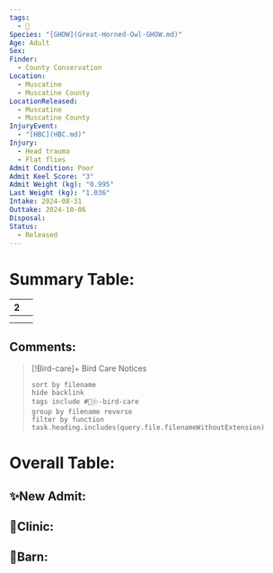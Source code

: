 ```yaml
---
tags:
  - 🦅
Species: "[GHOW](Great-Horned-Owl-GHOW.md)"
Age: Adult
Sex: 
Finder:
  - County Conservation
Location:
  - Muscatine
  - Muscatine County
LocationReleased:
  - Muscatine
  - Muscatine County
InjuryEvent:
  - "[HBC](HBC.md)"
Injury:
  - Head trauma
  - Flat flies
Admit Condition: Poor
Admit Keel Score: "3"
Admit Weight (kg): "0.995"
Last Weight (kg): "1.036"
Intake: 2024-08-31
Outtake: 2024-10-06
Disposal: 
Status:
  - Released
---
```


# Summary Table:

<div><table class="dataview table-view-table"><thead class="table-view-thead"><tr class="table-view-tr-header"><th class="table-view-th"><span></span><span class="dataview small-text">2</span></th><th class="table-view-th"><span></span></th></tr></thead><tbody class="table-view-tbody"><tr><td><span></span></td><td><span></span></td></tr><tr><td><span></span></td><td><span></span></td></tr></tbody></table></div>

## Comments:

> [!Bird-care]+ Bird Care Notices
>   ```tasks 
>   sort by filename
>   hide backlink
>   tags include #🦅🩺-bird-care 
>   group by filename reverse
>   filter by function task.heading.includes(query.file.filenameWithoutExtension)
>   ```

# Overall Table:

## ✨New Admit:



## 🏥Clinic:



## 🏡Barn:


